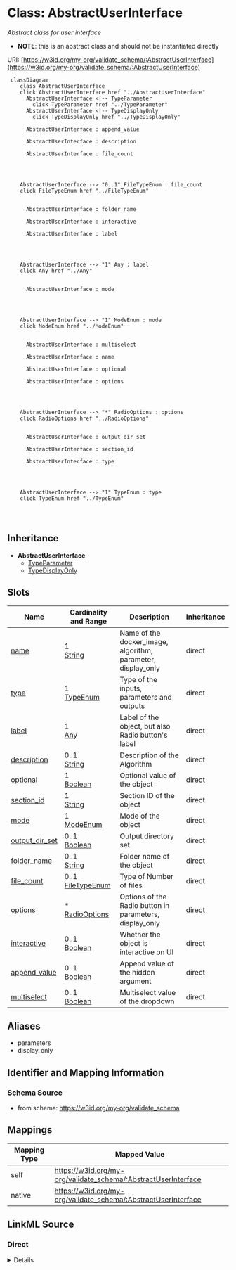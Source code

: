 

# Class: AbstractUserInterface


_Abstract class for user interface_




* __NOTE__: this is an abstract class and should not be instantiated directly


URI: [https://w3id.org/my-org/validate_schema/:AbstractUserInterface](https://w3id.org/my-org/validate_schema/:AbstractUserInterface)






```mermaid
 classDiagram
    class AbstractUserInterface
    click AbstractUserInterface href "../AbstractUserInterface"
      AbstractUserInterface <|-- TypeParameter
        click TypeParameter href "../TypeParameter"
      AbstractUserInterface <|-- TypeDisplayOnly
        click TypeDisplayOnly href "../TypeDisplayOnly"
      
      AbstractUserInterface : append_value
        
      AbstractUserInterface : description
        
      AbstractUserInterface : file_count
        
          
    
    
    AbstractUserInterface --> "0..1" FileTypeEnum : file_count
    click FileTypeEnum href "../FileTypeEnum"

        
      AbstractUserInterface : folder_name
        
      AbstractUserInterface : interactive
        
      AbstractUserInterface : label
        
          
    
    
    AbstractUserInterface --> "1" Any : label
    click Any href "../Any"

        
      AbstractUserInterface : mode
        
          
    
    
    AbstractUserInterface --> "1" ModeEnum : mode
    click ModeEnum href "../ModeEnum"

        
      AbstractUserInterface : multiselect
        
      AbstractUserInterface : name
        
      AbstractUserInterface : optional
        
      AbstractUserInterface : options
        
          
    
    
    AbstractUserInterface --> "*" RadioOptions : options
    click RadioOptions href "../RadioOptions"

        
      AbstractUserInterface : output_dir_set
        
      AbstractUserInterface : section_id
        
      AbstractUserInterface : type
        
          
    
    
    AbstractUserInterface --> "1" TypeEnum : type
    click TypeEnum href "../TypeEnum"

        
      
```





## Inheritance
* **AbstractUserInterface**
    * [TypeParameter](TypeParameter.md)
    * [TypeDisplayOnly](TypeDisplayOnly.md)



## Slots

| Name | Cardinality and Range | Description | Inheritance |
| ---  | --- | --- | --- |
| [name](name.md) | 1 <br/> [String](String.md) | Name of the docker_image, algorithm, parameter, display_only | direct |
| [type](type.md) | 1 <br/> [TypeEnum](TypeEnum.md) | Type of the inputs, parameters and outputs | direct |
| [label](label.md) | 1 <br/> [Any](Any.md) | Label of the object, but also Radio button's label | direct |
| [description](description.md) | 0..1 <br/> [String](String.md) | Description of the Algorithm | direct |
| [optional](optional.md) | 1 <br/> [Boolean](Boolean.md) | Optional value of the object | direct |
| [section_id](section_id.md) | 1 <br/> [String](String.md) | Section ID of the object | direct |
| [mode](mode.md) | 1 <br/> [ModeEnum](ModeEnum.md) | Mode of the object | direct |
| [output_dir_set](output_dir_set.md) | 0..1 <br/> [Boolean](Boolean.md) | Output directory set | direct |
| [folder_name](folder_name.md) | 0..1 <br/> [String](String.md) | Folder name of the object | direct |
| [file_count](file_count.md) | 0..1 <br/> [FileTypeEnum](FileTypeEnum.md) | Type of Number of files | direct |
| [options](options.md) | * <br/> [RadioOptions](RadioOptions.md) | Options of the Radio button in parameters, display_only | direct |
| [interactive](interactive.md) | 0..1 <br/> [Boolean](Boolean.md) | Whether the object is interactive on UI | direct |
| [append_value](append_value.md) | 0..1 <br/> [Boolean](Boolean.md) | Append value of the hidden argument | direct |
| [multiselect](multiselect.md) | 0..1 <br/> [Boolean](Boolean.md) | Multiselect value of the dropdown | direct |







## Aliases


* parameters
* display_only



## Identifier and Mapping Information







### Schema Source


* from schema: https://w3id.org/my-org/validate_schema




## Mappings

| Mapping Type | Mapped Value |
| ---  | ---  |
| self | https://w3id.org/my-org/validate_schema/:AbstractUserInterface |
| native | https://w3id.org/my-org/validate_schema/:AbstractUserInterface |







## LinkML Source

<!-- TODO: investigate https://stackoverflow.com/questions/37606292/how-to-create-tabbed-code-blocks-in-mkdocs-or-sphinx -->

### Direct

<details>
```yaml
name: AbstractUserInterface
description: Abstract class for user interface
from_schema: https://w3id.org/my-org/validate_schema
aliases:
- parameters
- display_only
abstract: true
slots:
- name
- type
- label
- description
- optional
- section_id
- mode
- output_dir_set
- folder_name
- file_count
- options
- interactive
- append_value
- multiselect
rules:
- preconditions:
    slot_conditions:
      type:
        name: type
        equals_string: checkbox
  postconditions:
    slot_conditions:
      append_value:
        name: append_value
        required: true
  description: Extra flags needed iff type is checkbox
- preconditions:
    slot_conditions:
      type:
        name: type
        equals_string: files
  postconditions:
    slot_conditions:
      file_count:
        name: file_count
        required: true
  description: Extra flags needed iff type is files
- preconditions:
    slot_conditions:
      type:
        name: type
        equals_string: radio
  postconditions:
    slot_conditions:
      options:
        name: options
        required: true
  description: Extra flags needed iff type is radio
- preconditions:
    slot_conditions:
      type:
        name: type
        equals_string: dropdown
  postconditions:
    slot_conditions:
      options:
        name: options
        required: true
      multiselect:
        name: multiselect
        required: true
  description: Extra flags needed iff type is dropdown

```
</details>

### Induced

<details>
```yaml
name: AbstractUserInterface
description: Abstract class for user interface
from_schema: https://w3id.org/my-org/validate_schema
aliases:
- parameters
- display_only
abstract: true
attributes:
  name:
    name: name
    description: Name of the docker_image, algorithm, parameter, display_only
    from_schema: https://w3id.org/my-org/validate_schema
    rank: 1000
    alias: name
    owner: AbstractUserInterface
    domain_of:
    - AbstractWorkflowDetails
    - AbstractUserInterface
    - ExecFunction
    - DockerImage
    - TypeAlgorithmFromCitation
    range: string
    required: true
  type:
    name: type
    description: Type of the inputs, parameters and outputs
    from_schema: https://w3id.org/my-org/validate_schema
    rank: 1000
    alias: type
    owner: AbstractUserInterface
    domain_of:
    - AbstractWorkflowDetails
    - AbstractUserInterface
    range: TypeEnum
    required: true
  label:
    name: label
    description: Label of the object, but also Radio button's label
    from_schema: https://w3id.org/my-org/validate_schema
    rank: 1000
    alias: label
    owner: AbstractUserInterface
    domain_of:
    - AbstractWorkflowDetails
    - AbstractUserInterface
    - RadioOptions
    range: Any
    required: true
  description:
    name: description
    description: Description of the Algorithm
    from_schema: https://w3id.org/my-org/validate_schema
    rank: 1000
    alias: description
    owner: AbstractUserInterface
    domain_of:
    - AbstractWorkflowDetails
    - AbstractUserInterface
    - TypeAlgorithmFromCitation
    range: string
  optional:
    name: optional
    description: Optional value of the object
    from_schema: https://w3id.org/my-org/validate_schema
    rank: 1000
    alias: optional
    owner: AbstractUserInterface
    domain_of:
    - AbstractWorkflowDetails
    - AbstractUserInterface
    range: boolean
    required: true
  section_id:
    name: section_id
    description: Section ID of the object
    from_schema: https://w3id.org/my-org/validate_schema
    rank: 1000
    alias: section_id
    owner: AbstractUserInterface
    domain_of:
    - AbstractWorkflowDetails
    - AbstractUserInterface
    range: string
    required: true
  mode:
    name: mode
    description: Mode of the object
    from_schema: https://w3id.org/my-org/validate_schema
    rank: 1000
    alias: mode
    owner: AbstractUserInterface
    domain_of:
    - AbstractWorkflowDetails
    - AbstractUserInterface
    range: ModeEnum
    required: true
  output_dir_set:
    name: output_dir_set
    description: Output directory set
    from_schema: https://w3id.org/my-org/validate_schema
    rank: 1000
    alias: output_dir_set
    owner: AbstractUserInterface
    domain_of:
    - AbstractUserInterface
    range: boolean
    required: false
  folder_name:
    name: folder_name
    description: Folder name of the object
    from_schema: https://w3id.org/my-org/validate_schema
    rank: 1000
    alias: folder_name
    owner: AbstractUserInterface
    domain_of:
    - AbstractWorkflowDetails
    - AbstractUserInterface
    range: string
    required: false
  file_count:
    name: file_count
    description: Type of Number of files
    from_schema: https://w3id.org/my-org/validate_schema
    rank: 1000
    alias: file_count
    owner: AbstractUserInterface
    domain_of:
    - AbstractWorkflowDetails
    - AbstractUserInterface
    range: FileTypeEnum
    required: false
  options:
    name: options
    description: Options of the Radio button in parameters, display_only
    from_schema: https://w3id.org/my-org/validate_schema
    rank: 1000
    alias: options
    owner: AbstractUserInterface
    domain_of:
    - AbstractUserInterface
    range: RadioOptions
    required: false
    multivalued: true
  interactive:
    name: interactive
    description: Whether the object is interactive on UI
    from_schema: https://w3id.org/my-org/validate_schema
    rank: 1000
    alias: interactive
    owner: AbstractUserInterface
    domain_of:
    - AbstractUserInterface
    range: boolean
    required: false
  append_value:
    name: append_value
    description: Append value of the hidden argument
    from_schema: https://w3id.org/my-org/validate_schema
    rank: 1000
    alias: append_value
    owner: AbstractUserInterface
    domain_of:
    - AbstractUserInterface
    - HiddenArgs
    range: boolean
    required: false
  multiselect:
    name: multiselect
    description: Multiselect value of the dropdown
    from_schema: https://w3id.org/my-org/validate_schema
    rank: 1000
    alias: multiselect
    owner: AbstractUserInterface
    domain_of:
    - AbstractUserInterface
    range: boolean
    required: false
rules:
- preconditions:
    slot_conditions:
      type:
        name: type
        equals_string: checkbox
  postconditions:
    slot_conditions:
      append_value:
        name: append_value
        required: true
  description: Extra flags needed iff type is checkbox
- preconditions:
    slot_conditions:
      type:
        name: type
        equals_string: files
  postconditions:
    slot_conditions:
      file_count:
        name: file_count
        required: true
  description: Extra flags needed iff type is files
- preconditions:
    slot_conditions:
      type:
        name: type
        equals_string: radio
  postconditions:
    slot_conditions:
      options:
        name: options
        required: true
  description: Extra flags needed iff type is radio
- preconditions:
    slot_conditions:
      type:
        name: type
        equals_string: dropdown
  postconditions:
    slot_conditions:
      options:
        name: options
        required: true
      multiselect:
        name: multiselect
        required: true
  description: Extra flags needed iff type is dropdown

```
</details>